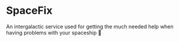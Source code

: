 # SpaceFix

An intergalactic service used for getting the much needed help when having problems with your spaceship 🚀

